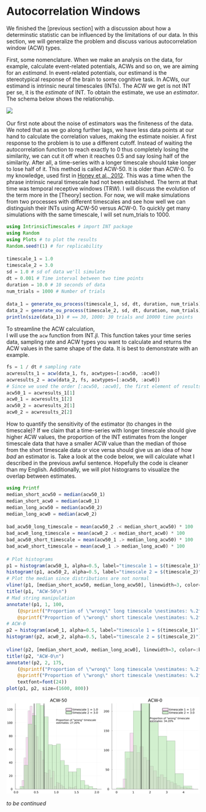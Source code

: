 # Autocorrelation Windows

We finished the [previous section] with a discussion about how a determinstic 
statistic can be influenced by the limitations of our data. In this section, we 
will generalize the problem and discuss various autocorrelation window (ACW) types. 

First, some nomenclature. When we make an analysis on the data, for example, calculate 
event-related potentials, ACWs and so on, we are aiming for an _estimand_. In 
event-related potentials, our estimand is the stereotypical response of the brain 
to some cognitive task. In ACWs, our estimand is intrinsic neural timescales (INTs). 
The ACW we get is not INT per se, it is the _estimate_ of INT. To obtain the estimate, 
we use an _estimator_. The schema below shows the relationship. 

![](assets/practice_2_estimator.drawio.svg)

Our first note about the noise of estimators was the finiteness of the data. We 
noted that as we go along further lags, we have less data points at our hand to calculate 
the correlation values, making the estimate noisier. A first response to the problem 
is to use a different cutoff. Instead of waiting the autocorrelation function to reach 
exactly to 0 thus completely losing the similarity, we can cut it off when it 
reaches 0.5 and say losing half of the similarity. After all, a time-series with a 
longer timescale should take longer to lose half of it. This method is called ACW-50. It is  older than ACW-0. To my knowledge, used first in [Honey et al., 2012](https://pubmed.ncbi.nlm.nih.gov/23083743/). This was a time when the phrase intrinsic neural timescale had 
not been established. The term at that time was temporal receptive windows (TRW). I will 
discuss the evolution of the term more in the [Theory] section. For now, we will make 
simulations from two processes with different timescales and see how well we can distinguish 
their INTs using ACW-50 versus ACW-0. To quickly get many simulations with the same timescale, 
I will set num_trials to 1000. 

```julia
using IntrinsicTimescales # import INT package
using Random 
using Plots # to plot the results
Random.seed!(1) # for replicability

timescale_1 = 1.0
timescale_2 = 3.0
sd = 1.0 # sd of data we'll simulate
dt = 0.001 # Time interval between two time points
duration = 10.0 # 10 seconds of data
num_trials = 1000 # Number of trials

data_1 = generate_ou_process(timescale_1, sd, dt, duration, num_trials)
data_2 = generate_ou_process(timescale_2, sd, dt, duration, num_trials)
println(size(data_1)) # == 30, 1000: 30 trials and 10000 time points
```

To streamline the ACW calculation,  
I will use the `acw` function from INT.jl. This function takes your time series data, 
sampling rate and ACW types you want to calculate and returns the ACW values in the same 
shape of the data. It is best to demonstrate with an example. 

```julia
fs = 1 / dt # sampling rate
acwresults_1 = acw(data_1, fs, acwtypes=[:acw50, :acw0]) 
acwresults_2 = acw(data_2, fs, acwtypes=[:acw50, :acw0])
# Since we used the order [:acw50, :acw0], the first element of results is ACW-50, the second is ACW-0.
acw50_1 = acwresults_1[1]
acw0_1 = acwresults_1[2]
acw50_2 = acwresults_2[1]
acw0_2 = acwresults_2[2]
```

How to quantify the sensitivity of the estimator (to changes in the timescale)? If we claim that 
a time-series with longer timescale should give higher ACW values, the proportion of the INT estimates 
from the longer timescale data that have a smaller ACW value than the median of those from the short 
timescale data or vice versa should give us an idea of how _bad_ an estimator is. Take a look at the code below, 
we will calculate what I described in the previous awful sentence. Hopefully the code is cleaner than my English. Additionally, we will plot histograms to visualize the overlap between estimates. 

```julia
using Printf
median_short_acw50 = median(acw50_1)
median_short_acw0 = median(acw0_1)
median_long_acw50 = median(acw50_2)
median_long_acw0 = median(acw0_2)

bad_acw50_long_timescale = mean(acw50_2 .< median_short_acw50) * 100
bad_acw0_long_timescale = mean(acw0_2 .< median_short_acw0) * 100
bad_acw50_short_timescale = mean(acw50_1 .> median_long_acw50) * 100
bad_acw0_short_timescale = mean(acw0_1 .> median_long_acw0) * 100

# Plot histograms
p1 = histogram(acw50_1, alpha=0.5, label="timescale 1 = $(timescale_1)")
histogram!(p1, acw50_2, alpha=0.5, label="timescale 2 = $(timescale_2)")
# Plot the median since distributions are not normal
vline!(p1, [median_short_acw50, median_long_acw50], linewidth=3, color=:black, label="") 
title!(p1, "ACW-50\n")
# Mad string manipulation
annotate!(p1, 1, 100, 
    (@sprintf("Proportion of \"wrong\" long timescale \nestimates: %.2f%% \n", bad_acw50_long_timescale) * 
    @sprintf("Proportion of \"wrong\" short timescale \nestimates: %.2f%%", bad_acw50_short_timescale), :left))
# ACW-0
p2 = histogram(acw0_1, alpha=0.5, label="timescale 1 = $(timescale_1)")
histogram!(p2, acw0_2, alpha=0.5, label="timescale 2 = $(timescale_2)")

vline!(p2, [median_short_acw0, median_long_acw0], linewidth=3, color=:black, label="")
title!(p2, "ACW-0\n")
annotate!(p2, 2, 175, 
    (@sprintf("Proportion of \"wrong\" long timescale \nestimates: %.2f%% \n", bad_acw0_long_timescale) * 
    @sprintf("Proportion of \"wrong\" short timescale \nestimates: %.2f%%", bad_acw0_short_timescale), :left),
    textfont=font(24))
plot(p1, p2, size=(1600, 800))
```

![](assets/practice_2_1.svg)

_to be continued_